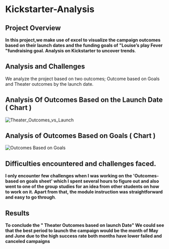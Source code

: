 # Kickstarter-Analysis
## Project Overview 
**In this project,we make use of excel to visualize the campaign outcomes based on their launch dates and the funding goals of "Louise’s play Fever "fundraising goal. 
Analysis on Kickstarter to uncover trends**.

## Analysis and Challenges
We analyze the project based on two outcomes; Outcome based on Goals and Theater outcomes by the launch date.  

## Analysis Of Outcomes Based on the Launch Date ( Chart )
 ![Theater_Outcomes_vs_Launch](https://user-images.githubusercontent.com/58860105/129986948-b3485ba3-8a38-4c7b-9cef-23ab51b15a43.png)
 
 
 
 ## Analysis of Outcomes Based on Goals ( Chart )
![Outcomes Based on Goals](https://user-images.githubusercontent.com/58860105/129987225-4a9f348b-05fc-46fd-8d72-09b2835735e3.png)

## Difficulties encountered and challenges faced.
**I only encounter few challenges when I was working on the 'Outcomes-based on goals sheet' which I spent several hours to figure out and also went to one of the group studies for an idea from other students on how to work on it. Apart from that, the module instruction was straightforward and easy to go through**.

## Results
**To conclude the " Theater Outcomes based on launch Date" We could see that the best period to launch the campaign would be the month of May and June due to the high success rate both months have lower failed and canceled campaigns**
